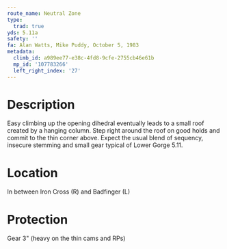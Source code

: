 ```yaml
---
route_name: Neutral Zone
type:
  trad: true
yds: 5.11a
safety: ''
fa: Alan Watts, Mike Puddy, October 5, 1983
metadata:
  climb_id: a989ee77-e38c-4fd8-9cfe-2755cb46e61b
  mp_id: '107783266'
  left_right_index: '27'
---
```

# Description
Easy climbing up the opening dihedral eventually leads to a small roof created by a hanging column. Step right around the roof on good holds and commit to the thin corner above.  Expect the usual blend of sequency, insecure stemming and small gear typical of Lower Gorge 5.11.

# Location
In between Iron Cross (R) and Badfinger (L)

# Protection
Gear 3" (heavy on the thin cams and RPs)
